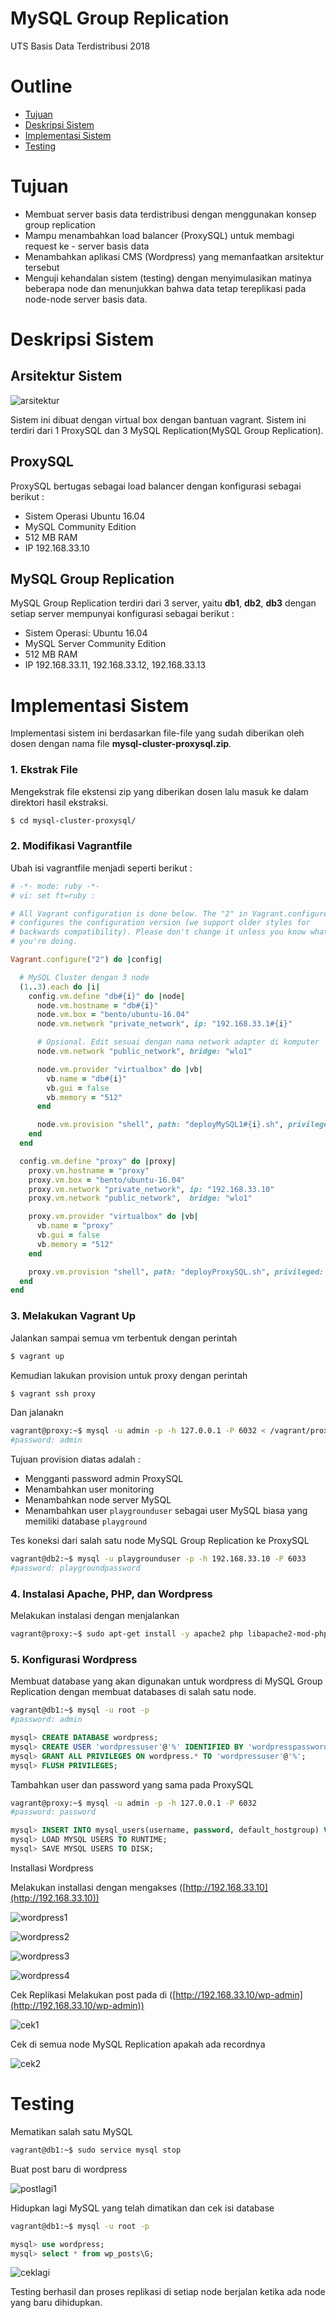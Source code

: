 # **MySQL Group Replication**
UTS Basis Data Terdistribusi 2018

# **Outline**
- [Tujuan](#tujuan)
- [Deskripsi Sistem](#deskripsi-sistem)
- [Implementasi Sistem](#implementasi-sistem)
- [Testing](#testing)
  
# **Tujuan**
- Membuat server basis data terdistribusi dengan menggunakan konsep group replication
- Mampu menambahkan load balancer (ProxySQL) untuk membagi request ke - server basis data
- Menambahkan aplikasi CMS (Wordpress) yang memanfaatkan arsitektur tersebut
- Menguji kehandalan sistem (testing) dengan menyimulasikan matinya beberapa node dan menunjukkan bahwa data tetap tereplikasi pada node-node server basis data.
  
# **Deskripsi Sistem**

## Arsitektur Sistem
![arsitektur](images/arsitektur.jpg)

Sistem ini dibuat dengan virtual box dengan bantuan vagrant. Sistem ini terdiri dari 1 ProxySQL dan 3 MySQL Replication(MySQL Group Replication).

## ProxySQL
ProxySQL bertugas sebagai load balancer dengan konfigurasi sebagai berikut :
- Sistem Operasi Ubuntu 16.04
- MySQL Community Edition
- 512 MB RAM
- IP 192.168.33.10

## MySQL Group Replication
MySQL Group Replication terdiri dari 3 server, yaitu **db1**, **db2**, **db3** dengan setiap server mempunyai konfigurasi sebagai berikut :
- Sistem Operasi: Ubuntu 16.04
- MySQL Server Community Edition
- 512 MB RAM
- IP 192.168.33.11, 192.168.33.12, 192.168.33.13

# **Implementasi Sistem**
Implementasi sistem ini berdasarkan file-file yang sudah diberikan oleh dosen dengan nama file **mysql-cluster-proxysql.zip**.

### 1. Ekstrak File
Mengekstrak file ekstensi zip yang diberikan dosen lalu masuk ke dalam direktori hasil ekstraksi.
```bash
$ cd mysql-cluster-proxysql/
```

### 2. Modifikasi Vagrantfile
Ubah isi vagrantfile menjadi seperti berikut :
```ruby
# -*- mode: ruby -*-
# vi: set ft=ruby :

# All Vagrant configuration is done below. The "2" in Vagrant.configure
# configures the configuration version (we support older styles for
# backwards compatibility). Please don't change it unless you know what
# you're doing.

Vagrant.configure("2") do |config|

  # MySQL Cluster dengan 3 node
  (1..3).each do |i|
    config.vm.define "db#{i}" do |node|
      node.vm.hostname = "db#{i}"
      node.vm.box = "bento/ubuntu-16.04"
      node.vm.network "private_network", ip: "192.168.33.1#{i}"

      # Opsional. Edit sesuai dengan nama network adapter di komputer
      node.vm.network "public_network", bridge: "wlo1"

      node.vm.provider "virtualbox" do |vb|
        vb.name = "db#{i}"
        vb.gui = false
        vb.memory = "512"
      end

      node.vm.provision "shell", path: "deployMySQL1#{i}.sh", privileged: false
    end
  end

  config.vm.define "proxy" do |proxy|
    proxy.vm.hostname = "proxy"
    proxy.vm.box = "bento/ubuntu-16.04"
    proxy.vm.network "private_network", ip: "192.168.33.10"
    proxy.vm.network "public_network",  bridge: "wlo1"

    proxy.vm.provider "virtualbox" do |vb|
      vb.name = "proxy"
      vb.gui = false
      vb.memory = "512"
    end

    proxy.vm.provision "shell", path: "deployProxySQL.sh", privileged: false
  end
end
```

### 3. Melakukan Vagrant Up
Jalankan sampai semua vm terbentuk dengan perintah 
```bash
$ vagrant up 
```
Kemudian lakukan provision untuk proxy dengan perintah
```bash
$ vagrant ssh proxy
```
Dan jalanakn
```bash
vagrant@proxy:~$ mysql -u admin -p -h 127.0.0.1 -P 6032 < /vagrant/proxysql.sql
#password: admin
```
Tujuan provision diatas adalah :
- Mengganti password admin ProxySQL
- Menambahkan user monitoring
- Menambahkan node server MySQL
- Menambahkan user `playgrounduser` sebagai user MySQL biasa yang memiliki database `playground`
  
Tes koneksi dari salah satu node MySQL Group Replication ke ProxySQL
```bash
vagrant@db2:~$ mysql -u playgrounduser -p -h 192.168.33.10 -P 6033
#password: playgroundpassword
```

### 4. Instalasi Apache, PHP, dan Wordpress
Melakukan instalasi dengan menjalankan
```bash
vagrant@proxy:~$ sudo apt-get install -y apache2 php libapache2-mod-php php-mcrypt php-mysql
```

### 5. Konfigurasi Wordpress
Membuat database yang akan digunakan untuk wordpress di MySQL Group Replication dengan membuat databases di salah satu node.
```bash
vagrant@db1:~$ mysql -u root -p
#password: admin
```
```sql
mysql> CREATE DATABASE wordpress;
mysql> CREATE USER 'wordpressuser'@'%' IDENTIFIED BY 'wordpresspassword';
mysql> GRANT ALL PRIVILEGES ON wordpress.* TO 'wordpressuser'@'%';
mysql> FLUSH PRIVILEGES;
```
Tambahkan user dan password yang sama pada ProxySQL
```bash
vagrant@proxy:~$ mysql -u admin -p -h 127.0.0.1 -P 6032
#password: password
```
```sql
mysql> INSERT INTO mysql_users(username, password, default_hostgroup) VALUES ('wordpressuser', 'wordpresspassword', 2);
mysql> LOAD MYSQL USERS TO RUNTIME;
mysql> SAVE MYSQL USERS TO DISK;
```
Installasi Wordpress

Melakukan installasi dengan mengakses ([http://192.168.33.10](http://192.168.33.10))

![wordpress1](images/1.png)

![wordpress2](images/2.png)

![wordpress3](images/3.png)

![wordpress4](images/4.png)

Cek Replikasi
Melakukan post pada di ([http://192.168.33.10/wp-admin](http://192.168.33.10/wp-admin))

![cek1](images/postadmin.png)

Cek di semua node MySQL Replication apakah ada recordnya

![cek2](images/cekdatabases.png)

# Testing
Mematikan salah satu MySQL
```bash
vagrant@db1:~$ sudo service mysql stop
```
Buat post baru di wordpress

![postlagi1](images/postbaru.png)

Hidupkan lagi MySQL yang telah dimatikan dan cek isi database
```bash
vagrant@db1:~$ mysql -u root -p
```
```sql
mysql> use wordpress;
mysql> select * from wp_posts\G;
```

![ceklagi](images/ceklagi.png)

Testing berhasil dan proses replikasi di setiap node berjalan ketika ada node yang baru dihidupkan.